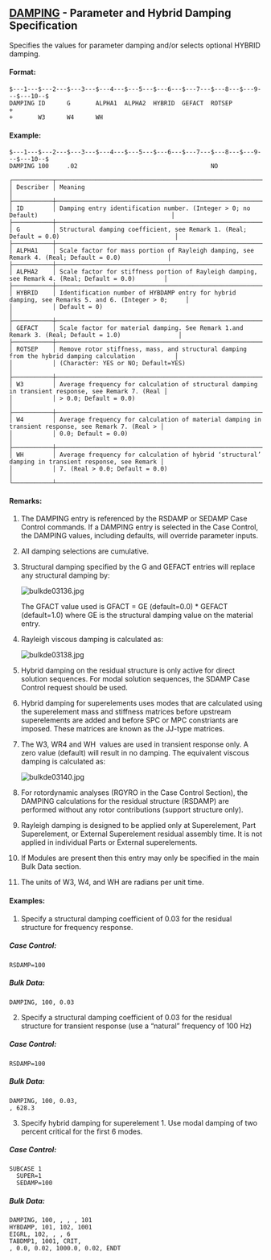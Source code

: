 ## [DAMPING](https://help.hexagonmi.com/bundle/MSC_Nastran_2022.4/page/Nastran_Combined_Book/qrg/bulkde/TOC.DAMPING.xhtml) - Parameter and Hybrid Damping Specification

Specifies the values for parameter damping and/or selects optional HYBRID damping.

#### Format:

```nastran
$---1---$---2---$---3---$---4---$---5---$---6---$---7---$---8---$---9---$---10--$
DAMPING ID      G       ALPHA1  ALPHA2  HYBRID  GEFACT  ROTSEP          +       
+       W3      W4      WH                                                      
```

#### Example:

```nastran
$---1---$---2---$---3---$---4---$---5---$---6---$---7---$---8---$---9---$---10--$
DAMPING 100     .02                                     NO                      
```

```text
┌───────────┬────────────────────────────────────────────────────────────────────────────────────────────────────┐
│ Describer │ Meaning                                                                                            │
├───────────┼────────────────────────────────────────────────────────────────────────────────────────────────────┤
│ ID        │ Damping entry identification number. (Integer > 0; no Default)                                     │
├───────────┼────────────────────────────────────────────────────────────────────────────────────────────────────┤
│ G         │ Structural damping coefficient, see Remark 1. (Real; Default = 0.0)                                │
├───────────┼────────────────────────────────────────────────────────────────────────────────────────────────────┤
│ ALPHA1    │ Scale factor for mass portion of Rayleigh damping, see Remark 4. (Real; Default = 0.0)             │
├───────────┼────────────────────────────────────────────────────────────────────────────────────────────────────┤
│ ALPHA2    │ Scale factor for stiffness portion of Rayleigh damping, see Remark 4. (Real; Default = 0.0)        │
├───────────┼────────────────────────────────────────────────────────────────────────────────────────────────────┤
│ HYBRID    │ Identification number of HYBDAMP entry for hybrid damping, see Remarks 5. and 6. (Integer > 0;     │
│           │ Default = 0)                                                                                       │
├───────────┼────────────────────────────────────────────────────────────────────────────────────────────────────┤
│ GEFACT    │ Scale factor for material damping. See Remark 1.and Remark 3. (Real; Default = 1.0)                │
├───────────┼────────────────────────────────────────────────────────────────────────────────────────────────────┤
│ ROTSEP    │ Remove rotor stiffness, mass, and structural damping from the hybrid damping calculation           │
│           │ (Character: YES or NO; Default=YES)                                                                │
├───────────┼────────────────────────────────────────────────────────────────────────────────────────────────────┤
│ W3        │ Average frequency for calculation of structural damping in transient response, see Remark 7. (Real │
│           │ > 0.0; Default = 0.0)                                                                              │
├───────────┼────────────────────────────────────────────────────────────────────────────────────────────────────┤
│ W4        │ Average frequency for calculation of material damping in transient response, see Remark 7. (Real > │
│           │ 0.0; Default = 0.0)                                                                                │
├───────────┼────────────────────────────────────────────────────────────────────────────────────────────────────┤
│ WH        │ Average frequency for calculation of hybrid ‘structural’ damping in transient response, see Remark │
│           │ 7. (Real > 0.0; Default = 0.0)                                                                     │
└───────────┴────────────────────────────────────────────────────────────────────────────────────────────────────┘
```

#### Remarks:

1. The DAMPING entry is referenced by the RSDAMP or SEDAMP Case Control commands. If a DAMPING entry is selected in the Case Control, the DAMPING values, including defaults, will override parameter inputs.
2. All damping selections are cumulative.
3. Structural damping specified by the G and GEFACT entries will replace any structural damping by:

     ![bulkde03136.jpg](https://help-be.hexagonmi.com/bundle/MSC_Nastran_2022.4/page/Nastran_Combined_Book/qrg/bulkde/../../../assets/bulkde03136.jpg?_LANG=enus)  

     The GFACT value used is GFACT = GE (default=0.0) * GEFACT (default=1.0) where GE is the structural damping value on the material entry.

4. Rayleigh viscous damping is calculated as:

     ![bulkde03138.jpg](https://help-be.hexagonmi.com/bundle/MSC_Nastran_2022.4/page/Nastran_Combined_Book/qrg/bulkde/../../../assets/bulkde03138.jpg?_LANG=enus)  

5. Hybrid damping on the residual structure is only active for direct solution sequences. For modal solution sequences, the SDAMP Case Control request should be used.
6. Hybrid damping for superelements uses modes that are calculated using the superelement mass and stiffness matrices before upstream superelements are added and before SPC or MPC constriants are imposed. These matrices are known as the JJ-type matrices.
7. The W3, WR4 and WH  values are used in transient response only. A zero value (default) will result in no damping. The equivalent viscous damping is calculated as:

     ![bulkde03140.jpg](https://help-be.hexagonmi.com/bundle/MSC_Nastran_2022.4/page/Nastran_Combined_Book/qrg/bulkde/../../../assets/bulkde03140.jpg?_LANG=enus)  

8. For rotordynamic analyses (RGYRO in the Case Control Section), the DAMPING calculations for the residual structure (RSDAMP) are performed without any rotor contributions (support structure only).
9. Rayleigh damping is designed to be applied only at Superelement, Part Superelement, or External Superelement residual assembly time. It is not applied in individual Parts or External superelements.
10. If Modules are present then this entry may only be specified in the main Bulk Data section.
11. The units of W3, W4, and WH are radians per unit time.

#### Examples:

1. Specify a structural damping coefficient of 0.03 for the residual structure for frequency response.

##### Case Control:

```nastran
RSDAMP=100
```

##### Bulk Data:

```nastran
DAMPING, 100, 0.03
```

2. Specify a structural damping coefficient of 0.03 for the residual structure for transient response (use a “natural” frequency of 100 Hz)

##### Case Control:

```nastran
RSDAMP=100
```

##### Bulk Data:

```nastran
DAMPING, 100, 0.03, 
, 628.3
```

3. Specify hybrid damping for superelement 1. Use modal damping of two percent critical for the first 6 modes.

##### Case Control:

```nastran
SUBCASE 1 
  SUPER=1 
  SEDAMP=100
```

##### Bulk Data:

```nastran
DAMPING, 100, , , , 101 
HYBDAMP, 101, 102, 1001 
EIGRL, 102, , , 6 
TABDMP1, 1001, CRIT, 
, 0.0, 0.02, 1000.0, 0.02, ENDT
```
